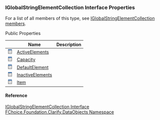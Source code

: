 ﻿### IGlobalStringElementCollection Interface Properties

For a list of all members of this type, see [IGlobalStringElementCollection members](fcSDK~FChoice.Foundation.Clarify.DataObjects.IGlobalStringElementCollection_members.md).

Public Properties

|   | Name | Description |
| --- | --- | --- |
| ![ Property](dotnetimages/Property.png) | [ActiveElements](fcSDK~FChoice.Foundation.Clarify.DataObjects.IGlobalStringElementCollection~ActiveElements.md) |   |
| ![ Property](dotnetimages/Property.png) | [Capacity](fcSDK~FChoice.Foundation.Clarify.DataObjects.IGlobalStringElementCollection~Capacity.md) |   |
| ![ Property](dotnetimages/Property.png) | [DefaultElement](fcSDK~FChoice.Foundation.Clarify.DataObjects.IGlobalStringElementCollection~DefaultElement.md) |   |
| ![ Property](dotnetimages/Property.png) | [InactiveElements](fcSDK~FChoice.Foundation.Clarify.DataObjects.IGlobalStringElementCollection~InactiveElements.md) |   |
| ![ Property](dotnetimages/Property.png) | [Item](fcSDK~FChoice.Foundation.Clarify.DataObjects.IGlobalStringElementCollection~Item.md) |   |





#### Reference

[IGlobalStringElementCollection Interface](fcSDK~FChoice.Foundation.Clarify.DataObjects.IGlobalStringElementCollection.md)  
[FChoice.Foundation.Clarify.DataObjects Namespace](fcSDK~FChoice.Foundation.Clarify.DataObjects_namespace.md)